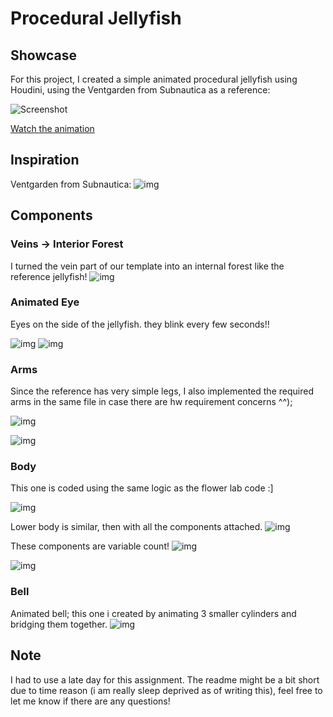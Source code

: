 # Procedural Jellyfish

## Showcase
For this project, I created a simple animated procedural jellyfish using Houdini, using the Ventgarden from Subnautica as a reference:

![Screenshot](assets/shot1.png)

[Watch the animation](https://youtu.be/IYOGoNA7XNY)

## Inspiration
Ventgarden from Subnautica:
![img](assets/vent.jpg)

## Components 
### Veins -> Interior Forest
I turned the vein part of our template into an internal forest like the reference jellyfish!
![img](assets/q1.png)

### Animated Eye
Eyes on the side of the jellyfish. they blink every few seconds!!

![img](assets/a3.png)
![img](assets/gif.gif)

### Arms
Since the reference has very simple legs, I also implemented the required arms in the same file in case there are hw requirement concerns ^^);

![img](assets/a4.png)

![img](assets/q2.png)

### Body
This one is coded using the same logic as the flower lab code :]

![img](assets/q3.png)

Lower body is similar, then with all the components attached. 
![img](assets/q4.png)

These components are variable count! 
![img](assets/e1.png)

![img](assets/e2.png)

### Bell
Animated bell; this one i created by animating 3 smaller cylinders and bridging them together.
![img](assets/r1.png)

## Note
I had to use a late day for this assignment.
The readme might be a bit short due to time reason (i am really sleep deprived as of writing this), feel free to let me know if there are any questions!